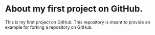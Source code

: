 # About my first project on GitHub.
This is my first project on GitHub.
This repository is meant to provide an example for forking a repository on GitHub.
